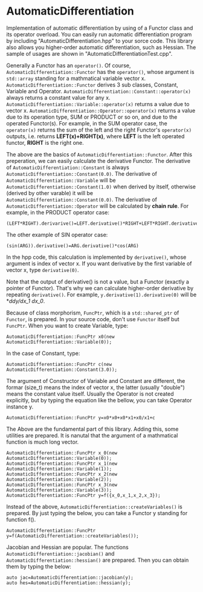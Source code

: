 # AutomaticDifferentiation
Implementation of automatic differentiation by using of a Functor class and its operator overload.
You can easily run automatic differentiation program by including "AutomaticDifferentiation.hpp" to your sorce code.
This library also allows you higher-order automatic differentiation, such as Hessian.
The sample of usages are shown in "AutomaticDifferentiationTest.cpp".

Generally a Functor has an `operator()`.
Of course, `AutomaticDifferentiation::Functor` has the `operator()`,
whose argument is `std::array` standing for a mathmatical variable vector x.
`AutomaticDifferentiation::Functor` derives 3 sub classes, Constant, Variable and Operator.
`AutomaticDifferentiation::Constant::operator(x)` always returns a constant value for any x.
`AutomaticDifferentiation::Variable::operator(x)` returns a value due to vector x.
`AutomaticDifferentiation::Operator::operator(x)` returns a value due to its operation type, SUM or PRODUCT or so on,
and due to the operated Functor(s).
For example, in the SUM operator case, the `operator(x)` returns the sum of the left and the right Functor's `operator(x)` outputs,
i.e. returns **LEFT(x)+RIGHT(x)**, where **LEFT** is the left operated functor, **RIGHT** is the right one.

The above are the basics of `AutomaticDifferentiation::Functor`.
After this preperation, we can easily calculate the derivative Functor.
The derivative of `AutomaticDifferentiation::Constant` is always `AutomaticDifferentiation::Constant(0.0)`.
The derivative of `AutomaticDifferentiation::Variable` will be `AutomaticDifferentiation::Constant(1.0)` when derived by itself,
otherwise (derived by other varable) it will be `AutomaticDifferentiation::Constant(0.0)`.
The derivative of `AutomaticDifferentiation::Operator` will be calculated by **chain rule**.
For example, in the PRODUCT operator case: 

    (LEFT*RIGHT).derivarive()=LEFT.derivative()*RIGHT+LEFT*RIGHT.derivative()

The other example of SIN operator case:

    (sin(ARG)).derivative()=ARG.derivative()*cos(ARG) 

In the hpp code, this calculation is implemented by `derivative()`, whose argument is index of vector x.
If you want derivative by the first variable of vector x, type `derivative(0)`.

Note that the output of derivative() is not a value, but a Functor (exactly a pointer of Functor).
That's why we can calculate higher-order derivative by repeating `derivative()`. 
For example, `y.derivative(1).derivative(0)` will be **ddy/dx_1 dx_0*.

Because of class morphorism, `FuncPtr`, which is a `std::shared_ptr` of `Functor`, is prepared.
In your source code, don't use `Functor` itself but `FuncPtr`.
When you want to create Variable, type:

    AutomaticDifferentiation::FuncPtr x0(new AutomaticDifferentiation::Variable(0));

In the case of Constant, type:

    AutomaticDifferentiation::FuncPtr c(new AutomaticDifferentiation::Constant(3.0));

The argument of Constructor of Variable and Constant are different,
the formar (size_t) means the index of vector x, the latter (usually "double") means the constant value itself.
Usually the Operator is not created explicitly, but by typing the equation like the bellow, you can take Operator instance y.

    AutomaticDifferentiation::FuncPtr y=x0*x0+x0*x1+x0/x1+c



The Above are the fundamental part of this library. Adding this, some utilities are prepared.
It is nanutal that the argument of a mathmatical function is much long vector.

    AutomaticDifferentiation::FuncPtr x_0(new AutomaticDifferentiation::Variable(0));
    AutomaticDifferentiation::FuncPtr x_1(new AutomaticDifferentiation::Variable(1));
    AutomaticDifferentiation::FuncPtr x_2(new AutomaticDifferentiation::Variable(2));
    AutomaticDifferentiation::FuncPtr x_3(new AutomaticDifferentiation::Variable(3));
    AutomaticDifferentiation::FuncPtr y=f({x_0,x_1,x_2,x_3});    

Instead of the above, `AutomaticDifferentiation::createVariables()` is prepared.
By just typing the below, you can take a Functor y standing for function f().

    AutomaticDifferentiation::FuncPtr y=f(AutomaticDifferentiation::createVariables());

Jacobian and Hessian are popular.
The functions `AutomaticDifferentiation::jacobian()` and `AutomaticDifferentiation::hessian()` are prepared.
Then you can obtain them by typing the below:

    auto jac=AutomaticDifferentiation::jacobian(y);
    auto hes=AutomaticDifferentiation::hessian(y);

